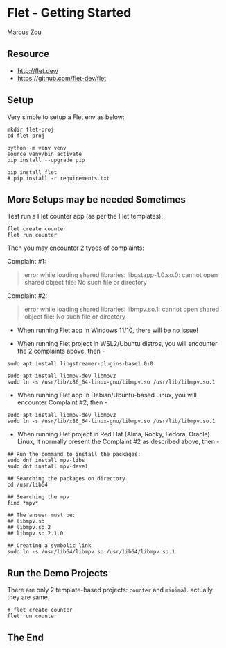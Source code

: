 # Flet - Getting Started

Marcus Zou

## Resource

- http://flet.dev/
- https://github.com/flet-dev/flet

## Setup

Very simple to setup a Flet env as below:

```shell
mkdir flet-proj
cd flet-proj

python -m venv venv
source venv/bin activate
pip install --upgrade pip

pip install flet
# pip install -r requirements.txt
```

## More Setups may be needed Sometimes

Test run a Flet counter app (as per the Flet templates):

```shell
flet create counter
flet run counter
```

Then you may encounter 2 types of complaints:

Complaint #1:

> error while loading shared libraries: libgstapp-1.0.so.0: cannot open shared object file: No such file or directory

Complaint #2:

> error while loading shared libraries: libmpv.so.1: cannot open shared object file: No such file or directory

- When running Flet app in Windows 11/10, there will be no issue!

- When running Flet project in WSL2/Ubuntu distros, you will encounter the 2 complaints above, then -

```shell
sudo apt install libgstreamer-plugins-base1.0-0

sudo apt install libmpv-dev libmpv2
sudo ln -s /usr/lib/x86_64-linux-gnu/libmpv.so /usr/lib/libmpv.so.1
```

- When running Flet app in Debian/Ubuntu-based Linux, you will encounter Complaint #2, then -

```shell
sudo apt install libmpv-dev libmpv2
sudo ln -s /usr/lib/x86_64-linux-gnu/libmpv.so /usr/lib/libmpv.so.1
```

- When running Flet project in Red Hat (Alma, Rocky, Fedora, Oracle) Linux, It normally present the Complaint #2 as described above, then -

```shell
## Run the command to install the packages:
sudo dnf install mpv-libs
sudo dnf install mpv-devel

## Searching the packages on directory
cd /usr/lib64

## Searching the mpv
find *mpv*

## The answer must be:
## libmpv.so 
## libmpv.so.2 
## libmpv.so.2.1.0 

## Creating a symbolic link
sudo ln -s /usr/lib64/libmpv.so /usr/lib64/libmpv.so.1
```

## Run the Demo Projects

There are only 2 template-based projects: `counter` and `minimal`. actually they are same.

```shell
# flet create counter
flet run counter
```

## The End
